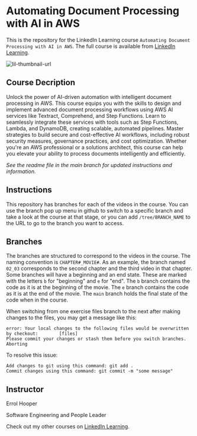 # Automating Document Processing with AI in AWS
This is the repository for the LinkedIn Learning course `Automating Document Processing with AI in AWS`. The full course is available from [LinkedIn Learning][lil-course-url].

![lil-thumbnail-url]

## Course Decription

Unlock the power of AI-driven automation with intelligent document processing in AWS. This course equips you with the skills to design and implement advanced document processing workflows using AWS AI services like Textract, Comprehend, and Step Functions. Learn to seamlessly integrate these services with tools such as Step Functions, Lambda, and DynamoDB, creating scalable, automated pipelines. Master strategies to build secure and cost-effective AI workflows, including robust security measures, governance practices, and cost optimization. Whether you're an AWS professional or a solutions architect, this course can help you elevate your ability to process documents intelligently and efficiently.

_See the readme file in the main branch for updated instructions and information._
## Instructions
This repository has branches for each of the videos in the course. You can use the branch pop up menu in github to switch to a specific branch and take a look at the course at that stage, or you can add `/tree/BRANCH_NAME` to the URL to go to the branch you want to access.

## Branches
The branches are structured to correspond to the videos in the course. The naming convention is `CHAPTER#_MOVIE#`. As an example, the branch named `02_03` corresponds to the second chapter and the third video in that chapter. 
Some branches will have a beginning and an end state. These are marked with the letters `b` for "beginning" and `e` for "end". The `b` branch contains the code as it is at the beginning of the movie. The `e` branch contains the code as it is at the end of the movie. The `main` branch holds the final state of the code when in the course.

When switching from one exercise files branch to the next after making changes to the files, you may get a message like this:

    error: Your local changes to the following files would be overwritten by checkout:        [files]
    Please commit your changes or stash them before you switch branches.
    Aborting

To resolve this issue:
	
    Add changes to git using this command: git add .
	Commit changes using this command: git commit -m "some message"


## Instructor

Errol Hooper

Software Engineering and People Leader
                            

Check out my other courses on [LinkedIn Learning](https://www.linkedin.com/learning/instructors/).


[0]: # (Replace these placeholder URLs with actual course URLs)

[lil-course-url]: https://www.linkedin.com/learning/
[lil-thumbnail-url]: https://media.licdn.com/dms/image/v2/D4E0DAQF6zUYNmmxMig/learning-public-crop_675_1200/B4EZfBZ4nvGwAY-/0/1751296478386?e=2147483647&v=beta&t=ICsAopaV8hhvC65R8-Dd7c5f64ESvVdkFJgYBePUSis

